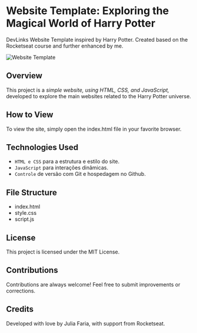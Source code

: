 # Website Template: Exploring the Magical World of Harry Potter
DevLinks Website Template inspired by Harry Potter. Created based on the Rocketseat course and further enhanced by me.

![Website Template](.github/img.png)

  ##
  
## Overview
This project is a *simple website, using HTML, CSS, and JavaScript,* developed to explore the main websites related to the Harry Potter universe.

## How to View
To view the site, simply open the index.html file in your favorite browser.

## Technologies Used
- `HTML e CSS` para a estrutura e estilo do site.
- `JavaScript` para interações dinâmicas.
- `Controle` de versão com Git e hospedagem no Github.

## File Structure
- index.html
- style.css
- script.js

## License
This project is licensed under the MIT License.

## Contributions
Contributions are always welcome! Feel free to submit improvements or corrections.

## Credits
Developed with love by Julia Faria, with support from Rocketseat.
